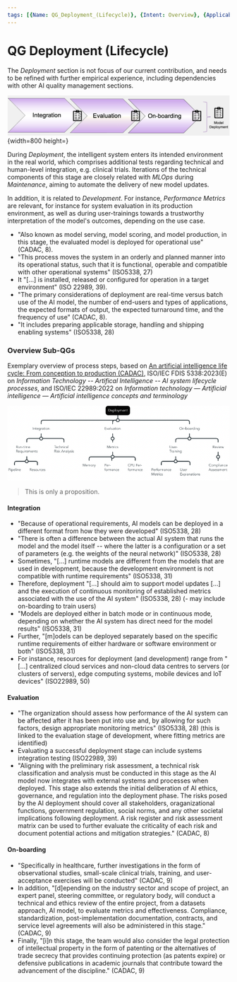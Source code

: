 ```yaml
---
tags: [{Name: QG_Deployment_(Lifecycle)}, {Intent: Overview}, {Applicability: GenericAILifecycle}, {Usage Example: default_highrisk}]
---
```


# QG Deployment (Lifecycle)

The *Deployment* section is not focus of our current contribution, and needs to be refined with further empirical experience, including dependencies with other AI quality management sections.

![](../../../../imgs/Lifecycle/QG_Deployment.png){width=800 height=}

During *Deployment*, the intelligent system enters its intended environment in the real world, which comprises additional tests regarding technical and human-level integration, e.g. clinical trials. Iterations of the technical components of this stage are closely related with *MLOps* during *Maintenance*, aiming to automate the delivery of new model updates.

In addition, it is related to *Development*. For instance, *Performance Metrics* are relevant, for instance for system evaluation in its production environment, as well as during user-trainings towards a trustworthy interpretation of the model's outcomes, depending on the use case.

- "Also known as model serving, model scoring, and model production, in this stage, the evaluated model is deployed for operational use" (CADAC, 8).
- "This process moves the system in an orderly and planned manner into its operational status, such that it is functional, operable and compatible with other operational systems" (ISO5338, 27)
- It "[...] is installed, released or configured for operation in a target environment" (ISO 22989, 39).
- "The primary considerations of deployment are real-time versus batch use of the AI model, the number of end-users and types of applications, the expected formats of output, the expected turnaround time, and the frequency of use" (CADAC, 8).
- "It includes preparing applicable storage, handling and shipping enabling systems" (ISO5338, 28)

### Overview Sub-QGs
Exemplary overview of process steps, based on [An artificial intelligence life cycle: From conception to production (CADAC)](https://www.sciencedirect.com/science/article/pii/S2666389922000745), ISO/IEC FDIS 5338:2023(E) on *Information Technology -- Artifical Intelligence -- AI system lifecycle processes*, and ISO/IEC 22989:2022 on *Information technology — Artificial intelligence — Artificial intelligence concepts and terminology*

![](../../../../imgs/Lifecycle/Deployment.png)
> This is only a proposition.

#### Integration
- "Because of operational requirements, AI models can be deployed in a different format from how they were developed" (ISO5338, 28)
- "There is often a difference between the actual AI system that runs the model and the model itself -- where the latter is a configuration or a set of parameters (e.g. the weights of the neural network)" (ISO5338, 28)
- Sometimes, "[...] runtime models are different from the models that are used in development, because the development environment is not compatible with runtime requirements" (ISO5338, 31)
- Therefore, deployment "[...] should aim to support model updates [...] and the execution of continuous monitoring of established metrics associated with the use of the AI system" (ISO5338, 28) (- may include on-boarding to train users)
- "Models are deployed either in batch mode or in continuous mode, depending on whether the AI system has direct need for the model results" (ISO5338, 31)
- Further, "[m]odels can be deployed separately based on the specific runtime requirements of either hardware or software environment or both" (ISO5338, 31)
- For instance, resources for deployment (and development) range from "[...] centralized cloud services and non-cloud data centres to servers (or clusters of servers), edge computing systems, mobile devices and IoT devices" (ISO22989, 50)

#### Evaluation
- "The organization should assess how performance of the AI system can be affected after it has been put into use and, by allowing for such factors, design appropriate monitoring metrics" (ISO5338, 28) (this is linked to the evaluation stage of development, where fitting metrics are identified)
- Evaluating a successful deployment stage can include systems integration testing (ISO22989, 39)
-   "Aligning with the preliminary risk assessment, a technical risk classification and analysis must be conducted in this stage as
the AI model now integrates with external systems and processes when deployed. This stage also extends the initial deliberation of AI ethics, governance, and regulation into the deployment phase. The risks posed by the AI deployment should cover all stakeholders, oraganizational functions, government
regulation, social norms, and any other societal implications following deployment. A risk register and risk assessment matrix
can be used to further evaluate the criticality of each risk and document potential actions and mitigation strategies." (CADAC, 8)

#### On-boarding
- "Specifically in healthcare, further investigations in the form of observational studies, small-scale clinical trials, training, and user-acceptance exercises will be conducted" (CADAC, 9)
- In addition, "[d]epending on the industry sector and scope of project, an expert panel, steering committee, or regulatory body, will conduct a technical and ethics review of the entire project, from a datasets approach, AI model, to evaluate metrics and
effectiveness. Compliance, standardization, post-implementation documentation, contracts, and service level agreements will also be administered in this stage." (CADAC, 9)
- Finally, "[i]n this stage, the team would also consider the legal protection of intellectual property in the form of patenting or the alternatives of trade secrecy that provides continuing protection (as patents expire) or defensive publications in academic journals that contribute toward the advancement of the discipline." (CADAC, 9)
